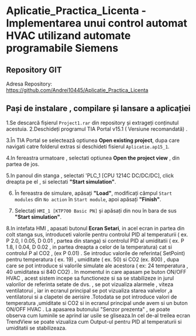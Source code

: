 # Aplicatie_Practica_Licenta - Implementarea unui control automat HVAC utilizand automate programabile Siemens
## Repository GIT
Adresa Repository: https://github.com/Andrei10445/Aplicatie_Practica_Licenta
## Pași de instalare , compilare și lansare a aplicației

   1.Se descarcă fișierul `Project1.rar` din repository și extrageți conținutul acestuia.
   2.Deschideți programul TIA Portal v15.1 ( Versiune recomandată) .  

   3.În TIA Portal se selectează optiunea **Open existing project**, dupa care navigati catre folderul extras si deschideti fisierul `Aplicatie.ap15_1`.

   4.In fereastra urmatoare , selectati optiunea **Open the project view** , din partea de jos.

   5.In panoul din stanga , selectati 'PLC_1 [CPU 1214C DC/DC/DC], click dreapta pe el , si selectati **"Start simulation"**.

6. În fereastra de simulare, apăsați **"Load"**, modificați câmpul `Start modules` din `No action` în `Start module`, apoi apăsați **"Finish"**.

7. Selectați `HMI_1 [KTP700 Basic PN]` și apăsați din nou în bara de sus **"Start simulation"**.

8.In intefata HMI , apasati butonul **Ecran Setari**, in acel ecran in partea din colt stanga sus, introduceti valorile pentru controlul PID al temperaturii  ( ex. P 2.0, I 0.05, D 0.01 , partea din stanga) si controlul PID al umiditatii ( ex. P 1.8, I 0.04, D 0.02 , in partea dreapta a celor de la temperatura) cat si controlul P al CO2 , (ex P 0.01) . Se introduc valorile de referinta( SetPoint) pentru temperatura ( ex. 19) , umiditate ( ex. 50) si CO2 (ex. 800) , dupa care se pot introduce si valorile simulate ale acestora ( ex: 24 temperatura , 40 umiditatea si 840 CO2) . In momentul in care apasam pe buton ON/OFF HVAC , acest sistem incepe sa functioneze si sa se stabilizeze in jurul valorilor de referinta setate de dvs. , se pot vizualiza alarmele , viteza ventilatorui , iar in ecranul principal se pot vizualiza starea valvelor ,a ventilatorui si a clapetei de aerisire .Totodata se pot introduce valori de temperatura ,umiditate si CO2 si in ecranul principal unde avem si un buton ON/OFF HVAC . La apasarea butonului "Senzor prezenta" , se poate observa cum luminile se aprind iar usile se gliseaza.In cel de-al treilea ecran TrendView se poate vizualiza cum Output-ul pentru PID al temperaturii si umiditatii se stabilizeaza.
